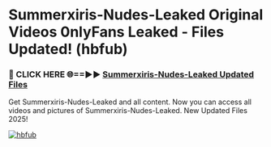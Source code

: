 # Summerxiris-Nudes-Leaked Original Videos 0nlyFans Leaked - Files Updated! (hbfub)

<h3>🔴 CLICK HERE 🌐==►► <a href="https://tinyurl.com/5h6xmrr3" rel="nofollow">Summerxiris-Nudes-Leaked Updated Files</a></h3>

Get Summerxiris-Nudes-Leaked and all content. Now you can access all videos and pictures of Summerxiris-Nudes-Leaked. New Updated Files 2025!

[![hbfub](https://i.imgur.com/KVD873Z.gif)](https://tinyurl.com/5h6xmrr3)
